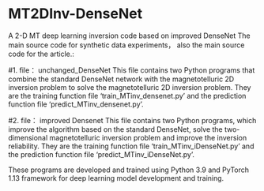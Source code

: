 # MT2DInv-DenseNet
A 2-D MT deep learning inversion code based on improved DenseNet
The main source code for synthetic data experiments， also the main source code for the article.:

#1. file： unchanged_DenseNet
This file contains two Python programs that combine the standard DenseNet network with the magnetotelluric
2D inversion problem to solve the magnetotelluric 2D inversion problem. They are the training function file
‘train_MTinv_densenet.py’ and the prediction function file ‘predict_MTinv_densenet.py’.

#2. file： improved Densenet
This file contains two Python programs, which improve the algorithm based on the standard DenseNet, solve
the two-dimensional magnetotelluric inversion problem and improve the inversion reliability. They are the
training function file ‘train_MTinv_iDenseNet.py’ and the prediction function file ‘predict_MTinv_iDenseNet.py’.

These programs are developed and trained using Python 3.9 and PyTorch 1.13 framework for deep learning model development and training.
